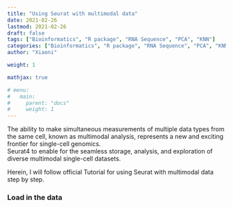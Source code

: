 ```yaml
---
title: "Using Seurat with multimodal data"
date: 2021-02-26
lastmod: 2021-02-26
draft: false
tags: ["Bioinformatics", "R package", "RNA Sequence", "PCA", "KNN"]
categories: ["Bioinformatics", "R package", "RNA Sequence", "PCA", "KNN"]
author: "Xiaoni"

weight: 1

mathjax: true

# menu:
#   main:
#     parent: "docs"
#     weight: 1
---
```


The ability to make simultaneous measurements of multiple data types from the same cell, known as multimodal analysis, represents a new and exciting frontier for single-cell genomics.  
Seurat4 to enable for the seamless storage, analysis, and exploration of diverse multimodal single-cell datasets.


Herein, I will follow official Tutorial for using Seurat with multimodal data step by step.

<!--more-->

### Load in the data


